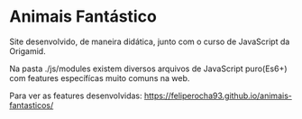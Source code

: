 # Animais Fantástico

Site desenvolvido, de maneira didática, junto com o curso de JavaScript da Origamid.

Na pasta ./js/modules existem diversos arquivos de JavaScript puro(Es6+) com features específícas muito comuns na web. 

Para ver as features desenvolvidas: https://feliperocha93.github.io/animais-fantasticos/


